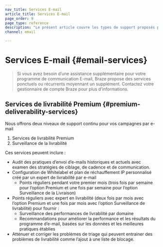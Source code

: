 ```yaml
---
nav_title: Services E-mail
article_title: Services E-mail
page_order: 9
page_type: reference
description: "Le présent article couvre les types de support proposés par Braze pour vos campagnes d’e-mail."
channel: email

---
```


# Services E-mail {#email-services}

> Si vous avez besoin d’une assistance supplémentaire pour votre programme de communication E-mail, Braze propose des services ponctuels ou récurrents moyennant un supplément.  Contactez votre gestionnaire de compte Braze pour plus d’informations.

## Services de livrabilité Premium {#premium-deliverability-services}

Nous offrons deux niveaux de support continu pour vos campagnes par e-mail
1. Services de livrabilité Premium 
2. Surveillance de la livrabilité

Ces services peuvent inclure :

- Audit des pratiques d’envoi d’e-mails historiques et actuels avec examen des stratégies de ciblage, de cadence et de communication.
- Configuration de Whitelabel et plan de réchauffement IP personnalisé créé par un expert de livrabilité par e-mail
  - Points réguliers pendant votre premier mois (trois fois par semaine pour l’option Premium et une fois par semaine pour l‘option Surveillance de la Livraison)
- Points réguliers avec expert en livrabilité (deux fois par mois avec l’option Premium et une fois par mois avec l’option Surveillance de livrabilité) pour fournir :
  - Surveillance des performances de livrabilité par domaine
  - Recommandations pour améliorer la performance et les résultats du programme d’e-mail, basées sur les données et les meilleures pratiques établies
- Atténuer et corriger les problèmes de triage qui peuvent entrainer des problèmes de livrabilité comme l’ajout à une liste de blocage.

